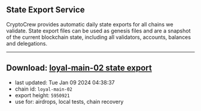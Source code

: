 ## State Export Service
CryptoCrew provides automatic daily state exports for all chains we validate. State export files can be used as genesis files and are a snapshot of the current blockchain state, including all validators, accounts, balances and delegations.

---
**Download: [loyal-main-02 state export](https://dl.ccvalidators.com/SERVICE/loyal/loyal-main-02_export_5950921.json)**
---

- last updated: Tue Jan 09 2024 04:38:37
- chain id: `loyal-main-02`
- export height: `5950921`
- use for: airdrops, local tests, chain recovery
